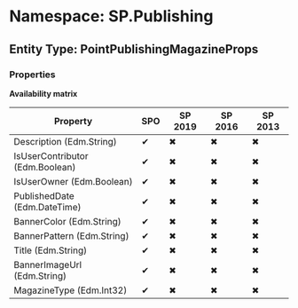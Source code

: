 # Namespace: SP.Publishing
## Entity Type: PointPublishingMagazineProps

### Properties

**Availability matrix**

Property | SPO | SP 2019 | SP 2016 | SP 2013
----------|-----|---------|---------|--------
Description (Edm.String) | ✔ | ✖ | ✖ | ✖
IsUserContributor (Edm.Boolean) | ✔ | ✖ | ✖ | ✖
IsUserOwner (Edm.Boolean) | ✔ | ✖ | ✖ | ✖
PublishedDate (Edm.DateTime) | ✔ | ✖ | ✖ | ✖
BannerColor (Edm.String) | ✔ | ✖ | ✖ | ✖
BannerPattern (Edm.String) | ✔ | ✖ | ✖ | ✖
Title (Edm.String) | ✔ | ✖ | ✖ | ✖
BannerImageUrl (Edm.String) | ✔ | ✖ | ✖ | ✖
MagazineType (Edm.Int32) | ✔ | ✖ | ✖ | ✖

